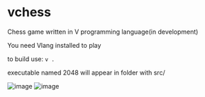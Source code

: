 # vchess
Chess game written in V programming language(in development)

You need Vlang installed to play

to build use:
```v .```

executable named 2048 will appear in folder with src/

![image](https://user-images.githubusercontent.com/83360271/218329899-d16b3840-fb20-4f2b-88e0-0beb8441a101.png)
![image](https://user-images.githubusercontent.com/83360271/218329911-e9e18c98-6099-4f6d-b67d-b8642577e531.png)
